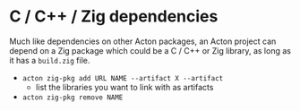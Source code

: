 # C / C++ / Zig dependencies

Much like dependencies on other Acton packages, an Acton project can depend on a Zig package which could be a C / C++ or Zig library, as long as it has a `build.zig` file.

- `acton zig-pkg add URL NAME --artifact X --artifact`
  - list the libraries you want to link with as artifacts
- `acton zig-pkg remove NAME`
